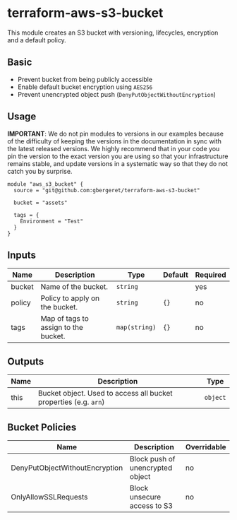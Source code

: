 # terraform-aws-s3-bucket

This module creates an S3 bucket with versioning, lifecycles, encryption and a
default policy.

## Basic
* Prevent bucket from being publicly accessible
* Enable default bucket encryption using `AES256`
* Prevent unencrypted object push (`DenyPutObjectWithoutEncryption`)

## Usage

**IMPORTANT**: We do not pin modules to versions in our examples because of the
difficulty of keeping the versions in the documentation in sync with the latest
released versions. We highly recommend that in your code you pin the version to
the exact version you are using so that your infrastructure remains stable, and
update versions in a systematic way so that they do not catch you by surprise.

```hcl
module "aws_s3_bucket" {
  source = "git@github.com:gbergeret/terraform-aws-s3-bucket"

  bucket = "assets"

  tags = {
    Environment = "Test"
  }
}
```

## Inputs

| Name | Description | Type | Default | Required |
|------|-------------|------|---------|--------|
| bucket | Name of the bucket. | `string` |  | yes |
| policy | Policy to apply on the bucket. | `string` | `{}`  | no |
| tags | Map of tags to assign to the bucket. | `map(string)` | `{}` | no |

## Outputs

| Name | Description | Type |
|------|-------------|------|
| this | Bucket object. Used to access all bucket properties (e.g. `arn`) | `object` |

## Bucket Policies

| Name | Description | Overridable |
|------|-------------|------|
| DenyPutObjectWithoutEncryption | Block push of unencrypted object | no |
| OnlyAllowSSLRequests | Block unsecure access to S3 | no |
